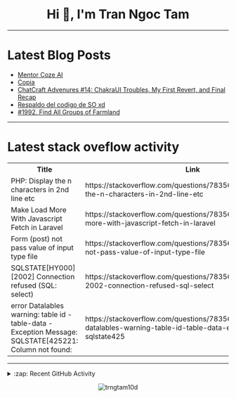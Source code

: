 <h1 align="center">Hi 👋, I'm Tran Ngoc Tam</h1>

---

# Latest Blog Posts 
<!-- BLOG-POST-LIST:START -->
- [Mentor Coze AI](https://dev.to/yowise/mentor-coze-ai-aao)
- [Copia](https://dev.to/imnotleo/copia-49kn)
- [ChatCraft Advenures #14: ChakraUI Troubles, My First Revert, and Final Recap](https://dev.to/rjwignar/chatcraft-advenures-14-chakraui-troubles-my-first-revert-and-final-recap-1iko)
- [Respaldo del codigo de SO xd](https://dev.to/imnotleo/respaldo-del-codigo-de-so-xd-3nkg)
- [#1992. Find All Groups of Farmland](https://dev.to/karleb/1992-find-all-groups-of-farmland-41fg)
<!-- BLOG-POST-LIST:END -->

---

# Latest stack oveflow activity
<table>
  <tr><th>Title</th><th>Link</th></tr>
  <!-- STACKOVERFLOW:START --><tr><td>PHP: Display the n characters in 2nd line etc</td><td>https://stackoverflow.com/questions/78356677/php-display-the-n-characters-in-2nd-line-etc</td></tr><tr><td>Make Load More With Javascript Fetch in Laravel</td><td>https://stackoverflow.com/questions/78356444/make-load-more-with-javascript-fetch-in-laravel</td></tr><tr><td>Form &lpar;post&rpar; not pass value of input type file</td><td>https://stackoverflow.com/questions/78356383/form-post-not-pass-value-of-input-type-file</td></tr><tr><td>SQLSTATE[HY000] [2002] Connection refused &lpar;SQL: select&rpar;</td><td>https://stackoverflow.com/questions/78356121/sqlstatehy000-2002-connection-refused-sql-select</td></tr><tr><td>error Datalables warning: table id -table-data - Exception Message: SQLSTATE[425221: Column not found:</td><td>https://stackoverflow.com/questions/78356082/error-datalables-warning-table-id-table-data-exception-message-sqlstate425</td></tr><!-- STACKOVERFLOW:END -->
</table>

---

<details>
  <summary>:zap: Recent GitHub Activity</summary>
  
<!--START_SECTION:activity-->
1. 💪 Opened PR [#60](https://github.com/trngtam10d/trngtam10d.github.io/pull/60) in [trngtam10d/trngtam10d.github.io](https://github.com/trngtam10d/trngtam10d.github.io)
2. ❌ Closed PR [#34](https://github.com/trngtam10d/trngtam10d.github.io/pull/34) in [trngtam10d/trngtam10d.github.io](https://github.com/trngtam10d/trngtam10d.github.io)
3. ❌ Closed PR [#33](https://github.com/trngtam10d/trngtam10d.github.io/pull/33) in [trngtam10d/trngtam10d.github.io](https://github.com/trngtam10d/trngtam10d.github.io)
4. ❌ Closed PR [#32](https://github.com/trngtam10d/trngtam10d.github.io/pull/32) in [trngtam10d/trngtam10d.github.io](https://github.com/trngtam10d/trngtam10d.github.io)
5. ❌ Closed PR [#31](https://github.com/trngtam10d/trngtam10d.github.io/pull/31) in [trngtam10d/trngtam10d.github.io](https://github.com/trngtam10d/trngtam10d.github.io)
<!--END_SECTION:activity-->

</details>

<p align="center"><img align="center" src="https://github-readme-streak-stats.herokuapp.com/?user=trngtam10d&" alt="trngtam10d" /></p>
